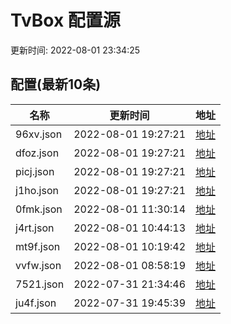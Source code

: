 
  # TvBox 配置源 

更新时间: 2022-08-01 23:34:25



## 配置(最新10条)

|   名称  | 更新时间  |地址  |
|  ----  | ----  |----  |
|  96xv.json | 2022-08-01 19:27:21 |[地址](http://rfx0owuln.hn-bkt.clouddn.com/box/96xv.json) |
|  dfoz.json | 2022-08-01 19:27:21 |[地址](http://rfx0owuln.hn-bkt.clouddn.com/box/dfoz.json) |
|  picj.json | 2022-08-01 19:27:21 |[地址](http://rfx0owuln.hn-bkt.clouddn.com/box/picj.json) |
|  j1ho.json | 2022-08-01 19:27:21 |[地址](http://rfx0owuln.hn-bkt.clouddn.com/box/j1ho.json) |
|  0fmk.json | 2022-08-01 11:30:14 |[地址](http://rfx0owuln.hn-bkt.clouddn.com/box/0fmk.json) |
|  j4rt.json | 2022-08-01 10:44:13 |[地址](http://rfx0owuln.hn-bkt.clouddn.com/box/j4rt.json) |
|  mt9f.json | 2022-08-01 10:19:42 |[地址](http://rfx0owuln.hn-bkt.clouddn.com/box/mt9f.json) |
|  vvfw.json | 2022-08-01 08:58:19 |[地址](http://rfx0owuln.hn-bkt.clouddn.com/box/vvfw.json) |
|  7521.json | 2022-07-31 21:34:46 |[地址](http://rfx0owuln.hn-bkt.clouddn.com/box/7521.json) |
|  ju4f.json | 2022-07-31 19:45:39 |[地址](http://rfx0owuln.hn-bkt.clouddn.com/box/ju4f.json) |
  
  